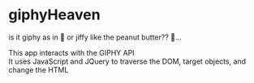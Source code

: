 # giphyHeaven

is it giphy as in :gift: or jiffy like the peanut butter?? :thinking:... <br>

This app interacts with the GIPHY API <br>
It uses JavaScript and JQuery to traverse the DOM, target objects, and change the HTML 

